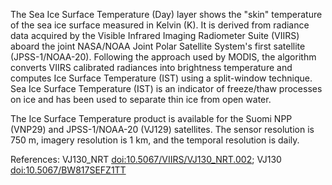 The Sea Ice Surface Temperature (Day) layer shows the "skin" temperature of the sea ice surface measured in Kelvin (K). It is derived from radiance data acquired by the Visible Infrared Imaging Radiometer Suite (VIIRS) aboard the joint NASA/NOAA Joint Polar Satellite System's first satellite (JPSS-1/NOAA-20). Following the approach used by MODIS, the algorithm converts VIIRS calibrated radiances into brightness temperature and computes Ice Surface Temperature (IST) using a split-window technique. Sea Ice Surface Temperature (IST) is an indicator of freeze/thaw processes on ice and has been used to separate thin ice from open water.

The Ice Surface Temperature product is available for the Suomi NPP (VNP29) and JPSS-1/NOAA-20 (VJ129) satellites. The sensor resolution is 750 m, imagery resolution is 1 km, and the temporal resolution is daily.

References: VJ130_NRT [doi:10.5067/VIIRS/VJ130_NRT.002](https://doi.org/10.5067/VIIRS/VJ130_NRT.002); VJ130 [doi:10.5067/BW817SEFZ1TT](https://doi.org/10.5067/BW817SEFZ1TT)